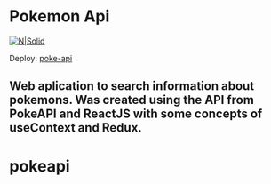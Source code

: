 # Pokemon Api
[![N|Solid](https://as01.epimg.net/meristation/imagenes/2021/05/07/noticias/1620373272_726994_1620373378_noticia_normal.jpg)](https://pokeapi-web.netlify.app/#/) 

Deploy: [poke-api](https://pokeapi-web.netlify.app/#/) 

## Web aplication to search information about pokemons. Was created using the API from PokeAPI and ReactJS with some concepts of useContext and Redux.


# pokeapi
